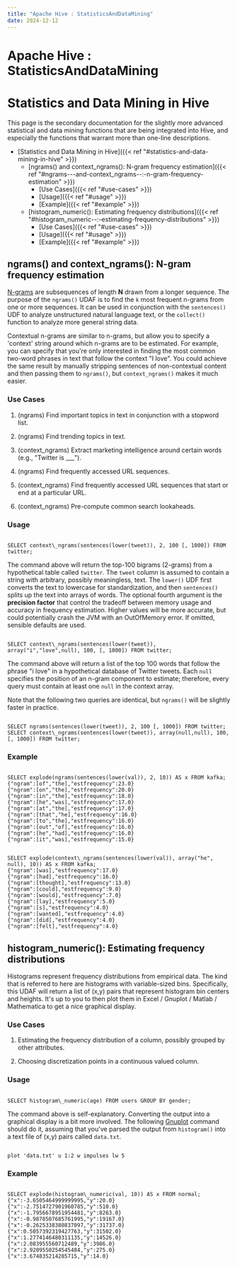 ```yaml
---
title: "Apache Hive : StatisticsAndDataMining"
date: 2024-12-12
---
```


# Apache Hive : StatisticsAndDataMining

# Statistics and Data Mining in Hive

This page is the secondary documentation for the slightly more advanced statistical and data mining functions that are being integrated into Hive, and especially the functions that warrant more than one-line descriptions. 

* [Statistics and Data Mining in Hive]({{< ref "#statistics-and-data-mining-in-hive" >}})
	+ [ngrams() and context\_ngrams(): N-gram frequency estimation]({{< ref "#ngrams---and-context\_ngrams--:-n-gram-frequency-estimation" >}})
		- [Use Cases]({{< ref "#use-cases" >}})
		- [Usage]({{< ref "#usage" >}})
		- [Example]({{< ref "#example" >}})
	+ [histogram\_numeric(): Estimating frequency distributions]({{< ref "#histogram\_numeric--:-estimating-frequency-distributions" >}})
		- [Use Cases]({{< ref "#use-cases" >}})
		- [Usage]({{< ref "#usage" >}})
		- [Example]({{< ref "#example" >}})

## ngrams() and context\_ngrams(): N-gram frequency estimation

[N-grams](http://en.wikipedia.org/wiki/N-gram) are subsequences of length **N** drawn from a longer sequence. The purpose of the `ngrams()` UDAF is to find the `k` most frequent n-grams from one or more sequences. It can be used in conjunction with the `sentences()` UDF to analyze unstructured natural language text, or the `collect()` function to analyze more general string data.

Contextual n-grams are similar to n-grams, but allow you to specify a 'context' string around which n-grams are to be estimated. For example, you can specify that you're only interested in finding the most common two-word phrases in text that follow the context "I love". You could achieve the same result by manually stripping sentences of non-contextual content and then passing them to `ngrams()`, but `context_ngrams()` makes it much easier.

### Use Cases

1. (ngrams) Find important topics in text in conjunction with a stopword list.  

 2. (ngrams) Find trending topics in text.  

 3. (context\_ngrams) Extract marketing intelligence around certain words (e.g., "Twitter is \_\_\_").  

 4. (ngrams) Find frequently accessed URL sequences.  

 5. (context\_ngrams) Find frequently accessed URL sequences that start or end at a particular URL.  

 6. (context\_ngrams) Pre-compute common search lookaheads.
### Usage

```

SELECT context\_ngrams(sentences(lower(tweet)), 2, 100 [, 1000]) FROM twitter;

```

The command above will return the top-100 bigrams (2-grams) from a hypothetical table called `twitter`. The `tweet` column is assumed to contain a string with arbitrary, possibly meaningless, text. The `lower()` UDF first converts the text to lowercase for standardization, and then `sentences()` splits up the text into arrays of words. The optional fourth argument is the **precision factor** that control the tradeoff between memory usage and accuracy in frequency estimation. Higher values will be more accurate, but could potentially crash the JVM with an OutOfMemory error. If omitted, sensible defaults are used.

```

SELECT context\_ngrams(sentences(lower(tweet)), array("i","love",null), 100, [, 1000]) FROM twitter;

```

The command above will return a list of the top 100 words that follow the phrase "i love" in a hypothetical database of Twitter tweets. Each `null` specifies the position of an n-gram component to estimate; therefore, every query must contain at least one `null` in the context array.

Note that the following two queries are identical, but `ngrams()` will be slightly faster in practice.

```

SELECT ngrams(sentences(lower(tweet)), 2, 100 [, 1000]) FROM twitter;
SELECT context\_ngrams(sentences(lower(tweet)), array(null,null), 100, [, 1000]) FROM twitter;

```

### Example

```

SELECT explode(ngrams(sentences(lower(val)), 2, 10)) AS x FROM kafka;
{"ngram":[of","the],"estfrequency":23.0}
{"ngram":[on","the],"estfrequency":20.0}
{"ngram":[in","the],"estfrequency":18.0}
{"ngram":[he","was],"estfrequency":17.0}
{"ngram":[at","the],"estfrequency":17.0}
{"ngram":[that","he],"estfrequency":16.0}
{"ngram":[to","the],"estfrequency":16.0}
{"ngram":[out","of],"estfrequency":16.0}
{"ngram":[he","had],"estfrequency":16.0}
{"ngram":[it","was],"estfrequency":15.0}

```

```

SELECT explode(context\_ngrams(sentences(lower(val)), array("he", null), 10)) AS x FROM kafka;
{"ngram":[was],"estfrequency":17.0}
{"ngram":[had],"estfrequency":16.0}
{"ngram":[thought],"estfrequency":13.0}
{"ngram":[could],"estfrequency":9.0}
{"ngram":[would],"estfrequency":7.0}
{"ngram":[lay],"estfrequency":5.0}
{"ngram":[s],"estfrequency":4.0}
{"ngram":[wanted],"estfrequency":4.0}
{"ngram":[did],"estfrequency":4.0}
{"ngram":[felt],"estfrequency":4.0}

```

## histogram\_numeric(): Estimating frequency distributions

Histograms represent frequency distributions from empirical data. The kind that is referred to here are histograms with variable-sized bins. Specifically, this UDAF will return a list of (x,y) pairs that represent histogram bin centers and heights. It's up to you to then plot them in Excel / Gnuplot / Matlab / Mathematica to get a nice graphical display.

### Use Cases

1. Estimating the frequency distribution of a column, possibly grouped by other attributes.  

 2. Choosing discretization points in a continuous valued column.
### Usage

```

SELECT histogram\_numeric(age) FROM users GROUP BY gender;

```

The command above is self-explanatory. Converting the output into a graphical display is a bit more involved. The following [Gnuplot](http://www.gnuplot.info/) command should do it, assuming that you've parsed the output from `histogram()` into a text file of (x,y) pairs called `data.txt`.

```

plot 'data.txt' u 1:2 w impulses lw 5

```

### Example

```

SELECT explode(histogram\_numeric(val, 10)) AS x FROM normal;
{"x":-3.6505464999999995,"y":20.0}
{"x":-2.7514727901960785,"y":510.0}
{"x":-1.7956678951954481,"y":8263.0}
{"x":-0.9878507685761995,"y":19167.0}
{"x":-0.2625338380837097,"y":31737.0}
{"x":0.5057392319427763,"y":31502.0}
{"x":1.2774146480311135,"y":14526.0}
{"x":2.083955560712489,"y":3986.0}
{"x":2.9209550254545484,"y":275.0}
{"x":3.674835214285715,"y":14.0}

```

 

 

